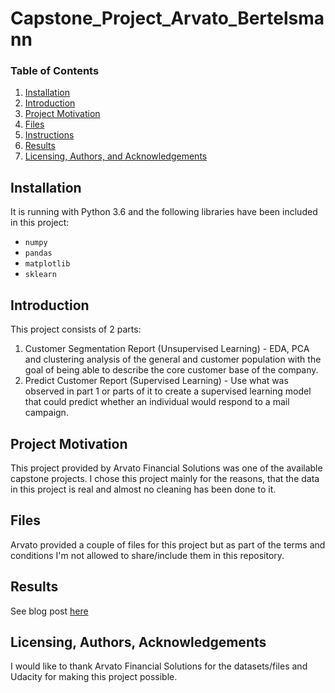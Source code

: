 # Capstone_Project_Arvato_Bertelsmann

### Table of Contents

1. [Installation](#installation)
2. [Introduction](#introduction)
3. [Project Motivation](#motivation)
4. [Files](#files)
5. [Instructions](#instructions)
6. [Results](#results)
7. [Licensing, Authors, and Acknowledgements](#licensing)

## Installation <a name="installation"></a>
It is running with Python 3.6 and the following libraries have been included in this project:
* `numpy`
* `pandas`
* `matplotlib`
* `sklearn`

## Introduction <a name="introduction"></a>
This project consists of 2 parts:
1. Customer Segmentation Report (Unsupervised Learning) - EDA, PCA and clustering analysis of the general and customer population with the goal of being able to describe the core customer base of the company.
2. Predict Customer Report (Supervised Learning) - Use what was observed in part 1 or parts of it to create a supervised learning model that could predict whether an individual would respond to a mail campaign.

## Project Motivation <a name="motivation"></a>
This project provided by Arvato Financial Solutions was one of the available capstone projects. I chose this project mainly for the reasons, that the data in this project is real and almost no cleaning has been done to it.

## Files <a name="files"></a>
Arvato provided a couple of files for this project but as part of the terms and conditions I'm not allowed to share/include them in this repository.

## Results <a name="results"></a>
See blog post [here](...) 

## Licensing, Authors, Acknowledgements<a name="licensing"></a>
I would like to thank Arvato Financial Solutions for the datasets/files and Udacity for making this project possible.

